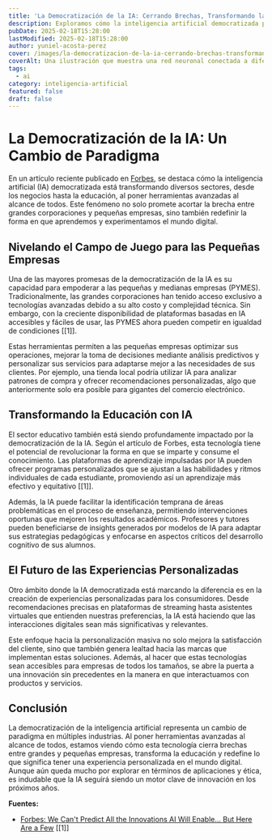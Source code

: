 ```yaml
---
title: 'La Democratización de la IA: Cerrando Brechas, Transformando la Educación y Personalizando Experiencias'
description: Exploramos cómo la inteligencia artificial democratizada puede nivelar el campo de juego entre grandes y pequeñas empresas, revolucionar la educación y ofrecer experiencias personalizadas nunca antes vistas.
pubDate: 2025-02-18T15:28:00
lastModified: 2025-02-18T15:28:00
author: yuniel-acosta-perez
cover: /images/la-democratizacion-de-la-ia-cerrando-brechas-transformando-la-educacion-y-personalizando-experiencias.avif
coverAlt: Una ilustración que muestra una red neuronal conectada a diferentes sectores como negocios, educación y usuarios finales.
tags:
  - ai
category: inteligencia-artificial
featured: false
draft: false
---
```

# La Democratización de la IA: Un Cambio de Paradigma

En un artículo reciente publicado en [Forbes](https://www.forbes.com/sites/joemckendrick/2025/02/15/we-cant-predict-all-the-innovations-ai-will-enable---but-here-are-a-few/), se destaca cómo la inteligencia artificial (IA) democratizada está transformando diversos sectores, desde los negocios hasta la educación, al poner herramientas avanzadas al alcance de todos. Este fenómeno no solo promete acortar la brecha entre grandes corporaciones y pequeñas empresas, sino también redefinir la forma en que aprendemos y experimentamos el mundo digital.

## Nivelando el Campo de Juego para las Pequeñas Empresas

Una de las mayores promesas de la democratización de la IA es su capacidad para empoderar a las pequeñas y medianas empresas (PYMES). Tradicionalmente, las grandes corporaciones han tenido acceso exclusivo a tecnologías avanzadas debido a su alto costo y complejidad técnica. Sin embargo, con la creciente disponibilidad de plataformas basadas en IA accesibles y fáciles de usar, las PYMES ahora pueden competir en igualdad de condiciones [[1]].

Estas herramientas permiten a las pequeñas empresas optimizar sus operaciones, mejorar la toma de decisiones mediante análisis predictivos y personalizar sus servicios para adaptarse mejor a las necesidades de sus clientes. Por ejemplo, una tienda local podría utilizar IA para analizar patrones de compra y ofrecer recomendaciones personalizadas, algo que anteriormente solo era posible para gigantes del comercio electrónico.

## Transformando la Educación con IA

El sector educativo también está siendo profundamente impactado por la democratización de la IA. Según el artículo de Forbes, esta tecnología tiene el potencial de revolucionar la forma en que se imparte y consume el conocimiento. Las plataformas de aprendizaje impulsadas por IA pueden ofrecer programas personalizados que se ajustan a las habilidades y ritmos individuales de cada estudiante, promoviendo así un aprendizaje más efectivo y equitativo [[1]].

Además, la IA puede facilitar la identificación temprana de áreas problemáticas en el proceso de enseñanza, permitiendo intervenciones oportunas que mejoren los resultados académicos. Profesores y tutores pueden beneficiarse de insights generados por modelos de IA para adaptar sus estrategias pedagógicas y enfocarse en aspectos críticos del desarrollo cognitivo de sus alumnos.

## El Futuro de las Experiencias Personalizadas

Otro ámbito donde la IA democratizada está marcando la diferencia es en la creación de experiencias personalizadas para los consumidores. Desde recomendaciones precisas en plataformas de streaming hasta asistentes virtuales que entienden nuestras preferencias, la IA está haciendo que las interacciones digitales sean más significativas y relevantes.

Este enfoque hacia la personalización masiva no solo mejora la satisfacción del cliente, sino que también genera lealtad hacia las marcas que implementan estas soluciones. Además, al hacer que estas tecnologías sean accesibles para empresas de todos los tamaños, se abre la puerta a una innovación sin precedentes en la manera en que interactuamos con productos y servicios.

## Conclusión

La democratización de la inteligencia artificial representa un cambio de paradigma en múltiples industrias. Al poner herramientas avanzadas al alcance de todos, estamos viendo cómo esta tecnología cierra brechas entre grandes y pequeñas empresas, transforma la educación y redefine lo que significa tener una experiencia personalizada en el mundo digital. Aunque aún queda mucho por explorar en términos de aplicaciones y ética, es indudable que la IA seguirá siendo un motor clave de innovación en los próximos años.

**Fuentes:**

- [Forbes: We Can't Predict All the Innovations AI Will Enable... But Here Are a Few](https://www.forbes.com/sites/joemckendrick/2025/02/15/we-cant-predict-all-the-innovations-ai-will-enable---but-here-are-a-few/) [[1]]
